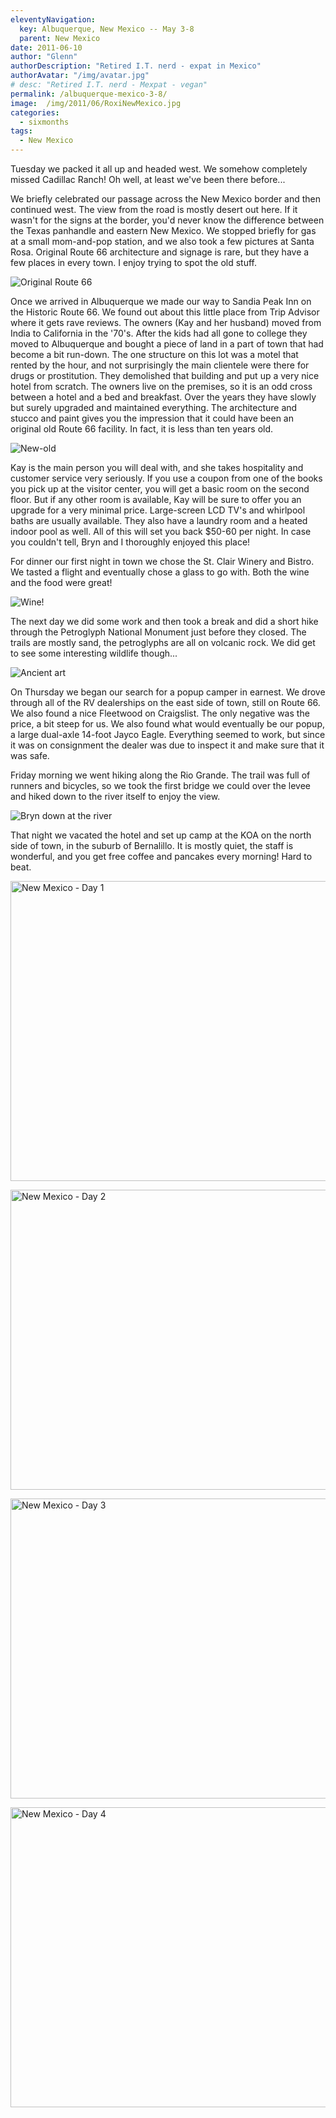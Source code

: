 ```yaml
---
eleventyNavigation:
  key: Albuquerque, New Mexico -- May 3-8
  parent: New Mexico
date: 2011-06-10
author: "Glenn"
authorDescription: "Retired I.T. nerd - expat in Mexico"
authorAvatar: "/img/avatar.jpg"
# desc: "Retired I.T. nerd - Mexpat - vegan"
permalink: /albuquerque-mexico-3-8/
image:  /img/2011/06/RoxiNewMexico.jpg
categories:
  - sixmonths
tags:
  - New Mexico
---
```

Tuesday we packed it all up and headed west. We somehow completely missed Cadillac Ranch! Oh well, at least we've been there before...

We briefly celebrated our passage across the New Mexico border and then continued west. The view from the road is mostly desert out here. If it wasn't for the signs at the border, you'd never know the difference between the Texas panhandle and eastern New Mexico. We stopped briefly for gas at a small mom-and-pop station, and we also took a few pictures at Santa Rosa. Original Route 66 architecture and signage is rare, but they have a few places in every town. I enjoy trying to spot the old stuff.

![Original Route 66](https://live.staticflickr.com/3416/5692539686_e191f86ecb_z.jpg)

Once we arrived in Albuquerque we made our way to Sandia Peak Inn on the Historic Route 66. We found out about this little place from Trip Advisor where it gets rave reviews. The owners (Kay and her husband) moved from India to California in the '70's. After the kids had all gone to college they moved to Albuquerque and bought a piece of land in a part of town that had become a bit run-down. The one structure on this lot was a motel that rented by the hour, and not surprisingly the main clientele were there for drugs or prostitution. They demolished that building and put up a very nice hotel from scratch. The owners live on the premises, so it is an odd cross between a hotel and a bed and breakfast. Over the years they have slowly but surely upgraded and maintained everything. The architecture and stucco and paint gives you the impression that it could have been an original old Route 66 facility. In fact, it is less than ten years old.

![New-old](https://live.staticflickr.com/3251/5691976111_b291d354fd_b.jpg)

Kay is the main person you will deal with, and she takes hospitality and customer service very seriously. If you use a coupon from one of the books you pick up at the visitor center, you will get a basic room on the second floor. But if any other room is available, Kay will be sure to offer you an upgrade for a very minimal price. Large-screen LCD TV's and whirlpool baths are usually available. They also have a laundry room and a heated indoor pool as well. All of this will set you back $50-60 per night. In case you couldn't tell, Bryn and I thoroughly enjoyed this place!

For dinner our first night in town we chose the St. Clair Winery and Bistro. We tasted a flight and eventually chose a glass to go with. Both the wine and the food were great!

![Wine!](https://live.staticflickr.com/65535/33991908538_08fc6d4b25_b.jpg)

The next day we did some work and then took a break and did a short hike through the Petroglyph National Monument just before they closed. The trails are mostly sand, the petroglyphs are all on volcanic rock. We did get to see some interesting wildlife though...

![Ancient art](https://live.staticflickr.com/3443/5692541754_d4b0228dab_b.jpg)

On Thursday we began our search for a popup camper in earnest. We drove through all of the RV dealerships on the east side of town, still on Route 66. We also found a nice Fleetwood on Craigslist. The only negative was the price, a bit steep for us. We also found what would eventually be our popup, a large dual-axle 14-foot Jayco Eagle. Everything seemed to work, but since it was on consignment the dealer was due to inspect it and make sure that it was safe.

Friday morning we went hiking along the Rio Grande. The trail was full of runners and bicycles, so we took the first bridge we could over the levee and hiked down to the river itself to enjoy the view.

![Bryn down at the river](https://live.staticflickr.com/65535/47869253101_a7b0a934df_b.jpg)

That night we vacated the hotel and set up camp at the KOA on the north side of town, in the suburb of Bernalillo. It is mostly quiet, the staff is wonderful, and you get free coffee and pancakes every morning! Hard to beat.

<a data-flickr-embed="true"  href="https://www.flickr.com/photos/vagabondians/albums/72157626657837720" title="New Mexico - Day 1"><img src="https://live.staticflickr.com/3416/5692539686_e191f86ecb_z.jpg" width="640" height="480" alt="New Mexico - Day 1"></a><script async src="//embedr.flickr.com/assets/client-code.js" charset="utf-8"></script>

<a data-flickr-embed="true"  href="https://www.flickr.com/photos/vagabondians/albums/72157626533225017" title="New Mexico - Day 2"><img src="https://live.staticflickr.com/3443/5692541754_d4b0228dab_z.jpg" width="640" height="480" alt="New Mexico - Day 2"></a><script async src="//embedr.flickr.com/assets/client-code.js" charset="utf-8"></script>

<a data-flickr-embed="true"  href="https://www.flickr.com/photos/vagabondians/albums/72157626533222005" title="New Mexico - Day 3"><img src="https://live.staticflickr.com/3470/5692542792_416433ef90_z.jpg" width="640" height="480" alt="New Mexico - Day 3"></a><script async src="//embedr.flickr.com/assets/client-code.js" charset="utf-8"></script>

<a data-flickr-embed="true"  href="https://www.flickr.com/photos/vagabondians/albums/72157708627673074" title="New Mexico - Day 4"><img src="https://live.staticflickr.com/65535/47869253101_a7b0a934df_z.jpg" width="640" height="480" alt="New Mexico - Day 4"></a><script async src="//embedr.flickr.com/assets/client-code.js" charset="utf-8"></script>